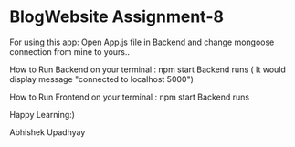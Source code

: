 # BlogWebsite Assignment-8

For using this app:
Open App.js file in Backend and change mongoose connection from mine to yours..

How to Run Backend
on your terminal :
npm start
Backend runs ( It would display message "connected to localhost 5000")

How to Run Frontend
on your terminal :
npm start
Backend runs

Happy Learning:)

Abhishek Upadhyay
